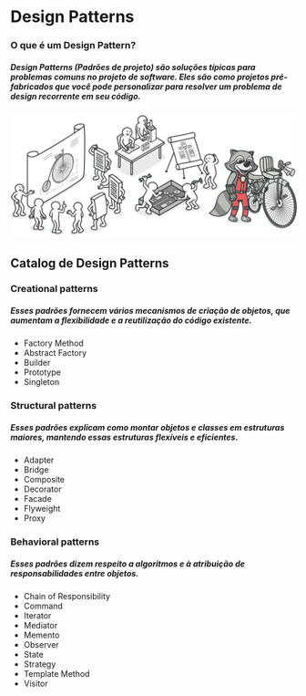 # Design Patterns
### O que é um Design Pattern?
##### Design Patterns (Padrões de projeto) são soluções típicas para problemas comuns no projeto de software. Eles são como projetos pré-fabricados que você pode personalizar para resolver um problema de design recorrente em seu código.

![Alt text](/index-design-patterns.png?raw=true "Design Patterns")

## Catalog de Design Patterns

### Creational patterns
##### Esses padrões fornecem vários mecanismos de criação de objetos, que aumentam a flexibilidade e a reutilização do código existente.
- Factory Method
- Abstract Factory
- Builder
- Prototype
- Singleton

### Structural patterns
##### Esses padrões explicam como montar objetos e classes em estruturas maiores, mantendo essas estruturas flexíveis e eficientes.
- Adapter
- Bridge
- Composite
- Decorator
- Facade
- Flyweight
- Proxy

### Behavioral patterns
##### Esses padrões dizem respeito a algoritmos e à atribuição de responsabilidades entre objetos.
- Chain of Responsibility
- Command
- Iterator
- Mediator
- Memento
- Observer
- State
- Strategy
- Template Method
- Visitor